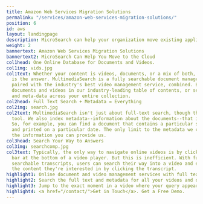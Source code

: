 ```yaml
---
title: Amazon Web Services Migration Solutions
permalink: "/services/amazon-web-services-migration-solutions/"
position: 6
id: aws
layout: landingpage
description: MicroSearch can help your organization move existing applications to the AWS cloud to reduce cost, increase agility, and improve security.
weight: 2
bannertext: Amazon Web Services Migration Solutions
bannertext2: MicroSearch Can Help You Move to the Cloud
col1head: One Online Database for Documents and Videos.
col1img: vids.jpg
col1text: Whether your content is videos, documents, or a mix of both, MultimediaSearch
  is the answer. MultimediaSearch is a fully searchable document management service
  paired with the industry's best video management service, combined. Browse your
  documents and videos in our industry-leading table of contents, or search full text
  and meta-data across your entire collection.
col2head: Full Text Search + Metadata = Everything
col2img: search.jpg
col2text: MultimediaSearch isn't just about full-text search, though that is a powerful
  tool. We also index metadata--information about the documents--that is also searchable.
  So, for example, you can find a document that contains a particular string of text
  and printed on a particular date. The only limit to the metadata we can index is
  the information you can provide us.
col3head: Search Your Way to Answers
col3img: searchcomp.jpg
col3text: Typically, the only way to navigate online videos is by clicking the timing
  bar at the bottom of a video player. But this is inefficient. With fully indexed
  searchable transcripts, users can search their way into a video and even skip to
  the content they're interested in by clicking the transcript.
highlight1: Online document and video management services with full text search.
highlight2: Search the full text and metadata for all your videos and documents.
highlight3: Jump to the exact moment in a video where your query appears.
highlight4: <a href="/contact/">Get in Touch</a>. Get a Free Demo.
---
```

